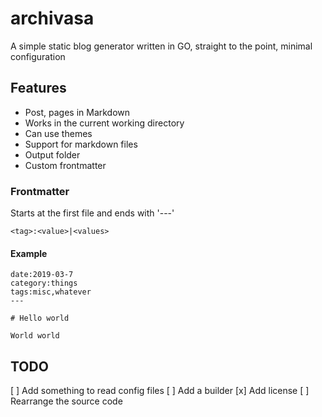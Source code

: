 # archivasa

A simple static blog generator written in GO, straight to the point, minimal configuration

## Features

* Post, pages in Markdown
* Works in the current working directory
* Can use themes
* Support for markdown files
* Output folder
* Custom frontmatter

### Frontmatter

Starts at the first file and ends with '---'

    <tag>:<value>|<values>

#### Example

    date:2019-03-7
    category:things
    tags:misc,whatever
    ---

    # Hello world

    World world

## TODO

[ ] Add something to read config files
[ ] Add a builder
[x] Add license
[ ] Rearrange the source code
